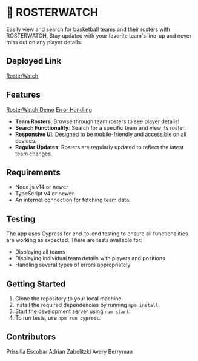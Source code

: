 # 🏀 ROSTERWATCH

Easily view and search for basketball teams and their rosters with ROSTERWATCH. Stay updated with your favorite team's line-up and never miss out on any player details.

## Deployed Link
[RosterWatch](https://rosterwatch.vercel.app/)


## Features

[RosterWatch Demo](https://media.giphy.com/media/v1.Y2lkPTc5MGI3NjExYzN0bGFwdHA0N2RwdmhvemtjZGM1dDM2YzJlanE3cXE3ejVkaml5ayZlcD12MV9pbnRlcm5hbF9naWZfYnlfaWQmY3Q9Zw/EZ5mCzmcWdU6TQYaJI/giphy.gif)
[Error Handling](https://media.giphy.com/media/v1.Y2lkPTc5MGI3NjExa29vaHdmcHZ4azBkbjFvdXowMm54OTNnOWd0cmdzaGVwN2tvMDFyZCZlcD12MV9pbnRlcm5hbF9naWZfYnlfaWQmY3Q9Zw/RHffgytZuh97hDikI4/giphy.gif)


- **Team Rosters**: Browse through team rosters to see player details!
- **Search Functionality**: Search for a specific team and view its roster.
- **Responsive UI**: Designed to be mobile-friendly and accessible on all devices.
- **Regular Updates**: Rosters are regularly updated to reflect the latest team changes.

## Requirements

- Node.js v14 or newer
- TypeScript v4 or newer
- An internet connection for fetching team data.

## Testing

The app uses Cypress for end-to-end testing to ensure all functionalities are working as expected. There are tests available for:
- Displaying all teams
- Displaying individual team details with players and positions
- Handling several types of errors appropriately

## Getting Started

1. Clone the repository to your local machine.
2. Install the required dependencies by running `npm install`.
3. Start the development server using `npm start`.
4. To run tests, use `npm run cypress`.

## Contributors

Prissilla Escobar
Adrian Zabolitzki
Avery Berryman
